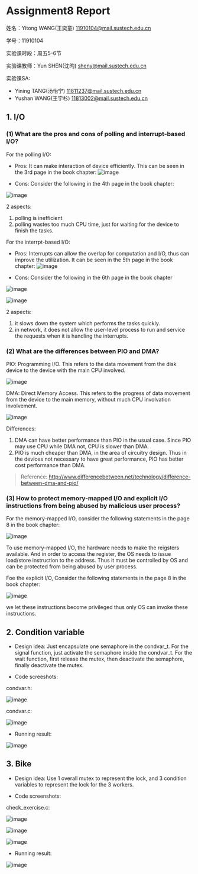 # Assignment8 Report
姓名：Yitong WANG(王奕童) 11910104@mail.sustech.edu.cn

学号：11910104

实验课时段：周五5-6节

实验课教师：Yun SHEN(沈昀) sheny@mail.sustech.edu.cn

实验课SA:
- Yining TANG(汤怡宁) 11811237@mail.sustech.edu.cn
- Yushan WANG(王宇杉) 11813002@mail.sustech.edu.cn

## 1. I/O

### (1) What are the pros and cons of polling and interrupt-based I/O?

For the polling I/O:
- Pros: It can make interaction of device efficiently. This can be seen in the 3rd page in the book chapter:
![image](https://user-images.githubusercontent.com/64548919/168814485-f2d38d9c-e93e-4be6-9e16-25def5308014.png)

- Cons: Consider the following in the 4th page in the book chapter:

![image](https://user-images.githubusercontent.com/64548919/168805625-c667b595-8936-4b10-a0d6-4bed6c374333.png)

2 aspects:
1. polling is inefficient
2. polling wastes too much CPU time, just for waiting for the device to finish the tasks.

For the interrpt-based I/O:
- Pros: Interrupts can allow the overlap for computation and I/O, thus can improve the utilization. It can be seen in the 5th page in the book chapter:
![image](https://user-images.githubusercontent.com/64548919/168814648-98da3ab8-3a3c-45d3-bab7-c187a500bedb.png)

- Cons: Consider the following in the 6th page in the book chapter

![image](https://user-images.githubusercontent.com/64548919/168811896-18bf7306-5fe3-49d0-95ea-f05ed30597aa.png)

![image](https://user-images.githubusercontent.com/64548919/168812083-e7ad0105-a07b-4f0c-834c-d5a04a8476a3.png)

2 aspects:
1. it slows down the system which performs the tasks quickly.
2. in network, it does not allow the user-level process to run and service the requests when it is handling the interrupts.


### (2) What are the differences between PIO and DMA?
PIO: Programming I/O. This refers to the data movement from the disk device to the device with the main CPU involved.

![image](https://user-images.githubusercontent.com/64548919/168821508-168f3504-aa35-4d3a-a959-ef96b7adca01.png)


DMA: Direct Memory Access. This refers to the progress of data movement from the device to the main memory, without much CPU involvation involvement.

![image](https://user-images.githubusercontent.com/64548919/168821411-09962561-3d94-4206-a726-5dafd293b74d.png)

Differences:
1. DMA can have better performance than PIO in the usual case. Since PIO may use CPU while DMA not, CPU is slower than DMA.
2. PIO is much cheaper than DMA, in the area of circuitry design. Thus in the devices not necessary to have great performance, PIO has better cost performance than DMA.

> Reference: http://www.differencebetween.net/technology/difference-between-dma-and-pio/

### (3) How to protect memory-mapped I/O and explicit I/O instructions from being abused by malicious user process?

For the memory-mapped I/O, consider the following statements in the page 8 in the book chapter: 

![image](https://user-images.githubusercontent.com/64548919/169641693-8b0cea05-e9b4-4227-a827-5f21ce078e5a.png)

To use memory-mapped I/O, the hardware needs to make the reigsters available. And in order to access the register, the OS needs to issue load/store instruction to the address. Thus it must be controlled by OS and can be protected from being abused by user process.

Foe the explicit I/O, Consider the following statements in the page 8 in the book chapter: 

![image](https://user-images.githubusercontent.com/64548919/169641484-7184bd72-8e35-4f12-91ae-cb5fa36b465c.png)

we let these instructions become privileged thus only OS can invoke these instructions.

## 2. Condition variable
- Design idea: Just encapsulate one semaphore in the condvar_t. For the signal function, just activate the semaphore inside the condvar_t. 
For the wait function, first release the mutex, then deactivate the semaphore, finally deactivate the mutex.

- Code screeshots:

condvar.h:

![image](https://user-images.githubusercontent.com/64548919/169640876-ddd7af7d-b915-4500-94c5-1151b1a3530b.png)

condvar.c:

![image](https://user-images.githubusercontent.com/64548919/169640895-793c3c46-c737-4322-81cd-945351943fff.png)

- Running result:

![image](https://user-images.githubusercontent.com/64548919/169640957-85a7faaf-8841-4375-8998-e09bf951cf32.png)

## 3. Bike

- Design idea: Use 1 overall mutex to represent the lock, and 3 condition variables to represent the lock for the 3 workers.

- Code screenshots:

check_exercise.c:

![image](https://user-images.githubusercontent.com/64548919/169641208-8756cc88-5870-47e7-99ac-881a04ab8518.png)

![image](https://user-images.githubusercontent.com/64548919/169641211-ce1a8976-addf-4afa-a2b0-911e4b474e81.png)

![image](https://user-images.githubusercontent.com/64548919/169641218-072e1bb3-b04e-4724-b1dc-459576a50c11.png)


- Running result:

![image](https://user-images.githubusercontent.com/64548919/169641185-ed900869-c358-47fc-8609-294b5ffb689b.png)

